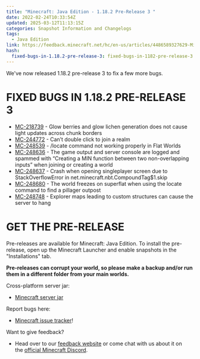 ```yaml
---
title: "Minecraft: Java Edition - 1.18.2 Pre-Release 3 "
date: 2022-02-24T10:33:54Z
updated: 2025-03-12T11:13:15Z
categories: Snapshot Information and Changelogs
tags:
  - Java Edition
link: https://feedback.minecraft.net/hc/en-us/articles/4486589327629-Minecraft-Java-Edition-1-18-2-Pre-Release-3
hash:
  fixed-bugs-in-1.18.2-pre-release-3: fixed-bugs-in-1182-pre-release-3
---
```


We've now released 1.18.2 pre-release 3 to fix a few more bugs.

# FIXED BUGS IN 1.18.2 PRE-RELEASE 3

- [MC-218739](https://bugs.mojang.com/browse/MC-218739) - Glow berries and glow lichen generation does not cause light updates across chunk borders
- [MC-244772](https://bugs.mojang.com/browse/MC-244772) - Can’t double click to join a realm
- [MC-248539](https://bugs.mojang.com/browse/MC-248539) - /locate command not working properly in Flat Worlds
- [MC-248636](https://bugs.mojang.com/browse/MC-248636) - The game output and server console are logged and spammed with “Creating a MIN function between two non-overlapping inputs” when joining or creating a world
- [MC-248637](https://bugs.mojang.com/browse/MC-248637) - Crash when opening singleplayer screen due to StackOverflowError in net.minecraft.nbt.CompoundTag\$1.skip
- [MC-248680](https://bugs.mojang.com/browse/MC-248680) - The world freezes on superflat when using the locate command to find a pillager outpost
- [MC-248748](https://bugs.mojang.com/browse/MC-248748) - Explorer maps leading to custom structures can cause the server to hang

# GET THE PRE-RELEASE

Pre-releases are available for Minecraft: Java Edition. To install the pre-release, open up the Minecraft Launcher and enable snapshots in the "Installations" tab.

**Pre-releases can corrupt your world, so please make a backup and/or run them in a different folder from your main worlds.**

Cross-platform server jar:

- [Minecraft server jar](https://launcher.mojang.com/v1/objects/1c898afff0449eed08ad8036aaa4c652952035de/server.jar)

Report bugs here:

- [Minecraft issue tracker](https://aka.ms/snapshotbugs?ref=blog)!

Want to give feedback?

- Head over to our [feedback website](https://aka.ms/snapshotfeedback) or come chat with us about it on the [official Minecraft Discord](https://discordapp.com/invite/minecraft).
